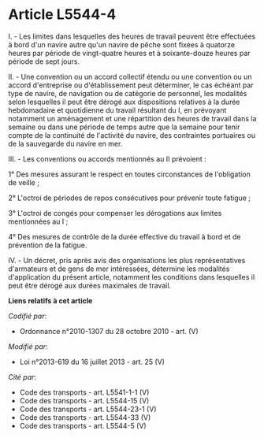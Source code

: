 # Article L5544-4

I. - Les limites dans lesquelles des heures de travail peuvent être effectuées à bord d'un navire autre qu'un navire de pêche
sont fixées à quatorze heures par période de vingt-quatre heures et à soixante-douze heures par période de sept jours. 

II. - Une convention ou un accord collectif étendu ou une convention ou un accord d'entreprise ou d'établissement peut
déterminer, le cas échéant par type de navire, de navigation ou de catégorie de personnel, les modalités selon lesquelles il
peut être dérogé aux dispositions relatives à la durée hebdomadaire et quotidienne du travail résultant du I, en prévoyant
notamment un aménagement et une répartition des heures de travail dans la semaine ou dans une période de temps autre que la
semaine pour tenir compte de la continuité de l'activité du navire, des contraintes portuaires ou de la sauvegarde du navire
en mer. 

III. - Les conventions ou accords mentionnés au II prévoient : 

1° Des mesures assurant le respect en toutes circonstances de l'obligation de veille ; 

2° L'octroi de périodes de repos consécutives pour prévenir toute fatigue ; 

3° L'octroi de congés pour compenser les dérogations aux limites mentionnées au I ; 

4° Des mesures de contrôle de la durée effective du travail à bord et de prévention de la fatigue. 

IV. - Un décret, pris après avis des organisations les plus représentatives d'armateurs et de gens de mer intéressées,
détermine les modalités d'application du présent article, notamment les conditions dans lesquelles il peut être dérogé aux
durées maximales de travail.

**Liens relatifs à cet article**

_Codifié par_:

  - Ordonnance n°2010-1307 du 28 octobre 2010 - art. (V)

_Modifié par_:

  - Loi n°2013-619 du 16 juillet 2013 - art. 25 (V)

_Cité par_:

  - Code des transports - art. L5541-1-1 (V)
  - Code des transports - art. L5544-15 (V)
  - Code des transports - art. L5544-23-1 (V)
  - Code des transports - art. L5544-33 (V)
  - Code des transports - art. L5544-5 (V)
